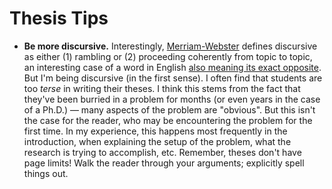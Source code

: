 # Thesis Tips

+ **Be more discursive.**
Interestingly, [Merriam-Webster](https://www.merriam-webster.com/dictionary/discursive) defines discursive as either (1) rambling or (2) proceeding coherently from topic to topic, an interesting case of a word in English [also meaning its exact opposite](https://en.wikipedia.org/wiki/Auto-antonym).
But I'm being discursive (in the first sense).
I often find that students are too _terse_ in writing their theses.
I think this stems from the fact that they've been burried in a problem for months (or even years in the case of a Ph.D.) &mdash; many aspects of the problem are "obvious".
But this isn't the case for the reader, who may be encountering the problem for the first time.
In my experience, this happens most frequently in the introduction, when explaining the setup of the problem, what the research is trying to accomplish, etc.
Remember, theses don't have page limits!
Walk the reader through your arguments; explicitly spell things out.
